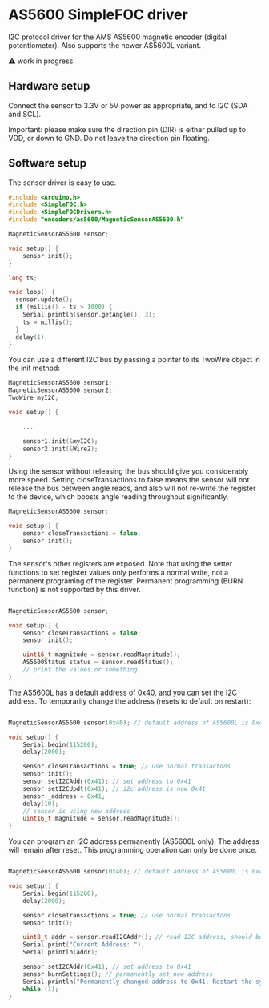 # AS5600 SimpleFOC driver

I2C protocol driver for the AMS AS5600 magnetic encoder (digital potentiometer). Also supports the newer AS5600L variant.

:warning: work in progress

## Hardware setup

Connect the sensor to 3.3V or 5V power as appropriate, and to I2C (SDA and SCL).

Important: please make sure the direction pin (DIR) is either pulled up to VDD, or down to GND. Do not leave the direction pin floating.

## Software setup

The sensor driver is easy to use.

```c++
#include <Arduino.h>
#include <SimpleFOC.h>
#include <SimpleFOCDrivers.h>
#include "encoders/as5600/MagneticSensorAS5600.h"

MagneticSensorAS5600 sensor;

void setup() {
    sensor.init();
}

long ts;

void loop() {
  sensor.update();
  if (millis() - ts > 1000) {
    Serial.println(sensor.getAngle(), 3);
    ts = millis();
  }
  delay(1);
}
```

You can use a different I2C bus by passing a pointer to its TwoWire object in the init method:

```c++
MagneticSensorAS5600 sensor1;
MagneticSensorAS5600 sensor2;
TwoWire myI2C;

void setup() {

    ...

    sensor1.init(&myI2C);
    sensor2.init(&Wire2);
}
```

Using the sensor without releasing the bus should give you considerably more speed. Setting closeTransactions to false means the sensor will not release the bus between angle reads, and also will not re-write the register to the device, which boosts angle reading throughput significantly.

```c++
MagneticSensorAS5600 sensor;

void setup() {
    sensor.closeTransactions = false;
    sensor.init();
}
```

The sensor's other registers are exposed. Note that using the setter functions to set register values only performs a normal write, not a permanent programing of the register. Permanent programming (BURN function) is not supported by this driver.

```c++

MagneticSensorAS5600 sensor;

void setup() {
    sensor.closeTransactions = false;
    sensor.init();

    uint16_t magnitude = sensor.readMagnitude();
    AS5600Status status = sensor.readStatus();
    // print the values or something
}

```

The AS5600L has a default address of 0x40, and you can set the I2C address. To temporarily change the address (resets to default on restart):

```c++

MagneticSensorAS5600 sensor(0x40); // default address of AS5600L is 0x40

void setup() {
    Serial.begin(115200);
    delay(2000);

    sensor.closeTransactions = true; // use normal transactons
    sensor.init();
    sensor.setI2CAddr(0x41); // set address to 0x41
    sensor.setI2CUpdt(0x41); // i2c address is now 0x41
    sensor._address = 0x41;
    delay(10);
    // sensor is using new address
    uint16_t magnitude = sensor.readMagnitude();
}
```


You can program an I2C address permanently (AS5600L only). The address will remain after reset. This programming operation can only be done once.

```c++

MagneticSensorAS5600 sensor(0x40); // default address of AS5600L is 0x40

void setup() {
    Serial.begin(115200);
    delay(2000);

    sensor.closeTransactions = true; // use normal transactons
    sensor.init();

    uint8_t addr = sensor.readI2CAddr(); // read I2C address, should be 0x40
    Serial.print("Current Address: ");
    Serial.println(addr);

    sensor.setI2CAddr(0x41); // set address to 0x41
    sensor.burnSettings(); // permanently set new address
    Serial.println("Permanently changed address to 0x41. Restart the system.");
    while (1);
}


```